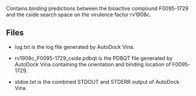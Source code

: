 Contains binding predictions between the bioactive compound F0095-1729 and the cside search space on the virulence factor rv1908c.

## Files

- log.txt is the log file generated by AutoDock Vina.

- rv1908c_F0095-1729_cside.pdbqt is the PDBQT file generated by AutoDock Vina containing the orientation and binding location of F0095-1729.

- stdoe.txt is the combined STDOUT and STDERR output of AutoDock Vina.


